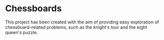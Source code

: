 # Chessboards
This project has been created with the aim of providing easy exploration of chessboard-related problems, such as the knight's tour and the eight queen's puzzle.
